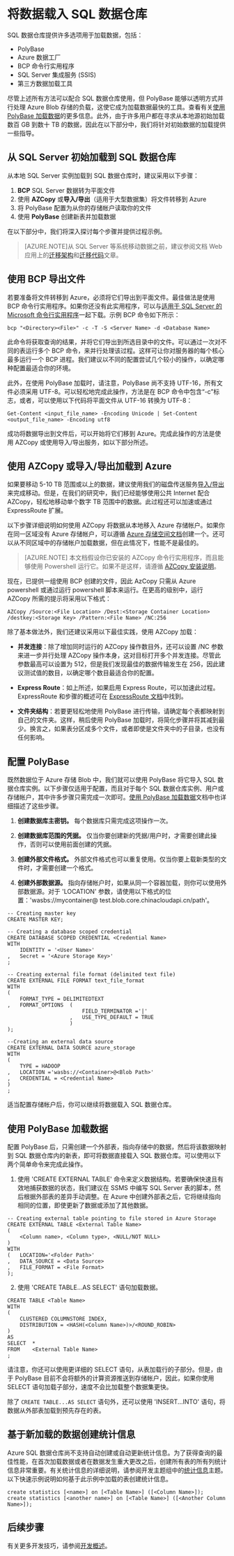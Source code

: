    <properties
   pageTitle="将数据载入 SQL 数据仓库 | Azure"
   description="了解有关在 SQL 数据仓库中加载数据的常见方案"
   services="sql-data-warehouse"
   documentationCenter="NA"
   authors="lodipalm"
   manager="barbkess"
   editor=""/>

<tags
   ms.service="sql-data-warehouse"
   ms.date="03/03/2016"
   wacn.date="04/11/2016"/>

# 将数据载入 SQL 数据仓库
SQL 数据仓库提供许多选项用于加载数据，包括：

- PolyBase
- Azure 数据工厂
- BCP 命令行实用程序
- SQL Server 集成服务 (SSIS)
- 第三方数据加载工具

尽管上述所有方法可以配合 SQL 数据仓库使用，但 PolyBase 能够以透明方式并行处理 Azure Blob 存储的负载，这使它成为加载数据最快的工具。查看有关[使用 PolyBase 加载数据][]的更多信息。此外，由于许多用户都在寻求从本地源初始加载数百 GB 到数十 TB 的数据，因此在以下部分中，我们将针对初始数据的加载提供一些指导。

## 从 SQL Server 初始加载到 SQL 数据仓库 
从本地 SQL Server 实例加载到 SQL 数据仓库时，建议采用以下步骤：

1. **BCP** SQL Server 数据转为平面文件 
2. 使用 **AZCopy** 或**导入/导出**（适用于大型数据集）将文件转移到 Azure
3. 将 PolyBase 配置为从你的存储帐户读取你的文件
4. 使用 **PolyBase** 创建新表并加载数据

在以下部分中，我们将深入探讨每个步骤并提供过程示例。

> [AZURE.NOTE]从 SQL Server 等系统移动数据之前，建议参阅文档 Web 应用上的[迁移架构][]和[迁移代码][]文章。

## 使用 BCP 导出文件

若要准备将文件转移到 Azure，必须将它们导出到平面文件。最佳做法是使用 BCP 命令行实用程序。如果你还没有此实用程序，可以与[适用于 SQL Server 的 Microsoft 命令行实用程序][]一起下载。示例 BCP 命令如下所示：

```
bcp "<Directory><File>" -c -T -S <Server Name> -d <Database Name>
```

此命令将获取查询的结果，并将它们导出到所选目录中的文件。可以通过一次对不同的表运行多个 BCP 命令，来并行处理该过程。这样可让你对服务器的每个核心最多运行一个 BCP 进程。我们建议以不同的配置尝试几个较小的操作，以确定哪种配置最适合你的环境。

此外，在使用 PolyBase 加载时，请注意，PolyBase 尚不支持 UTF-16，所有文件必须采用 UTF-8。可以轻松地完成此操作，方法是在 BCP 命令中包含“-c”标志，或者，可以使用以下代码将平面文件从 UTF-16 转换为 UTF-8：

```
Get-Content <input_file_name> -Encoding Unicode | Set-Content <output_file_name> -Encoding utf8
```
 
成功将数据导出到文件后，可以开始将它们移到 Azure。完成此操作的方法是使用 AZCopy 或使用导入/导出服务，如以下部分所述。

## 使用 AZCopy 或导入/导出加载到 Azure
如果要移动 5-10 TB 范围或以上的数据，建议使用我们的磁盘传送服务[导入/导出][]来完成移动。但是，在我们的研究中，我们已经能够使用公共 Internet 配合 AZCopy，轻松地移动单个数字 TB 范围中的数据。此过程还可以加速或通过 ExpressRoute 扩展。

以下步骤详细说明如何使用 AZCopy 将数据从本地移入 Azure 存储帐户。如果你在同一区域没有 Azure 存储帐户，可以遵循 [Azure 存储空间文档][]创建一个。还可以从不同区域中的存储帐户加载数据，但在此情况下，性能不是最佳的。

> [AZURE.NOTE] 本文档假设你已安装的 AZCopy 命令行实用程序，而且能够使用 Powershell 运行它。如果不是这样，请遵循 [AZCopy 安装说明][]。

现在，已提供一组使用 BCP 创建的文件，因此 AzCopy 只需从 Azure powershell 或通过运行 powershell 脚本来运行。在更高的级别中，运行 AZCopy 所需的提示将采用以下格式：

```
AZCopy /Source:<File Location> /Dest:<Storage Container Location> /destkey:<Storage Key> /Pattern:<File Name> /NC:256
```

除了基本做法外，我们还建议采用以下最佳实践，使用 AZCopy 加载：


+ **并发连接**：除了增加同时运行的 AZCopy 操作数目外，还可以设置 /NC 参数来进一步并行处理 AZCopy 操作本身，这对目标打开多个并发连接。尽管此参数最高可以设置为 512，但是我们发现最佳的数据传输发生在 256，因此建议测试值的数目，以确定哪个数目最适合你的配置。

+ **Express Route**：如上所述，如果启用 Express Route，可以加速此过程。ExpressRoute 和步骤的概述可在 [ExpressRoute 文档][]中找到。

+ **文件夹结构**：若要更轻松地使用 PolyBase 进行传输，请确定每个表都映射到自己的文件夹。这样，稍后使用 PolyBase 加载时，将简化步骤并将其减到最少。换言之，如果表分区成多个文件，或者即使是文件夹中的子目录，也没有任何影响。
	 

## 配置 PolyBase 

既然数据位于 Azure 存储 Blob 中，我们就可以使用 PolyBase 将它导入 SQL 数据仓库实例。以下步骤仅适用于配置，而且对于每个 SQL 数据仓库实例、用户或存储帐户，其中许多步骤只需完成一次即可。[使用 PolyBase 加载数据][]文档中也详细描述了这些步骤。

1. **创建数据库主密钥。** 每个数据库只需完成这项操作一次。 

2. **创建数据库范围的凭据。** 仅当你要创建新的凭据/用户时，才需要创建此操作，否则可以使用前面创建的凭据。

3. **创建外部文件格式。** 外部文件格式也可以重复使用。仅当你要上载新类型的文件时，才需要创建一个格式。

4. **创建外部数据源。** 指向存储帐户时，如果从同一个容器加载，则你可以使用外部数据源。对于 'LOCATION' 参数，请使用以下格式的位置：'wasbs://mycontainer@ test.blob.core.chinacloudapi.cn/path'。

```
-- Creating master key
CREATE MASTER KEY;

-- Creating a database scoped credential
CREATE DATABASE SCOPED CREDENTIAL <Credential Name> 
WITH 
    IDENTITY = '<User Name>'
,   Secret = '<Azure Storage Key>'
;

-- Creating external file format (delimited text file)
CREATE EXTERNAL FILE FORMAT text_file_format 
WITH 
(
    FORMAT_TYPE = DELIMITEDTEXT 
,   FORMAT_OPTIONS  (
                        FIELD_TERMINATOR ='|' 
                    ,   USE_TYPE_DEFAULT = TRUE
                    )
);

--Creating an external data source
CREATE EXTERNAL DATA SOURCE azure_storage 
WITH 
(
    TYPE = HADOOP 
,   LOCATION ='wasbs://<Container>@<Blob Path>'
,   CREDENTIAL = <Credential Name>
)
;
```

适当配置存储帐户后，你可以继续将数据载入 SQL 数据仓库。

## 使用 PolyBase 加载数据 
配置 PolyBase 后，只需创建一个外部表，指向存储中的数据，然后将该数据映射到 SQL 数据仓库内的新表，即可将数据直接载入 SQL 数据仓库。可以使用以下两个简单命令来完成此操作。

1. 使用 'CREATE EXTERNAL TABLE' 命令来定义数据结构。若要确保快速且有效地捕获数据的状态，我们建议在 SSMS 中编写 SQL Server 表的脚本，然后根据外部表的差异手动调整。在 Azure 中创建外部表之后，它将继续指向相同的位置，即使更新了数据或添加了其他数据。  

```
-- Creating external table pointing to file stored in Azure Storage
CREATE EXTERNAL TABLE <External Table Name> 
(
    <Column name>, <Column type>, <NULL/NOT NULL>
)
WITH 
(   LOCATION='<Folder Path>'
,   DATA_SOURCE = <Data Source>
,   FILE_FORMAT = <File Format>      
);
```

2. 使用 'CREATE TABLE...AS SELECT' 语句加载数据。 

```
CREATE TABLE <Table Name> 
WITH 
(
	CLUSTERED COLUMNSTORE INDEX,
	DISTRIBUTION = <HASH(<Column Name>)>/<ROUND_ROBIN>
)
AS 
SELECT  * 
FROM    <External Table Name>
;
```

请注意，你还可以使用更详细的 SELECT 语句，从表加载行的子部分。但是，由于 PolyBase 目前不会将额外的计算资源推送到存储帐户，因此，如果你使用 SELECT 语句加载子部分，速度不会比加载整个数据集更快。

除了 `CREATE TABLE...AS SELECT` 语句外，还可以使用 'INSERT...INTO' 语句，将数据从外部表加载到预先存在的表。

##  基于新加载的数据创建统计信息 

Azure SQL 数据仓库尚不支持自动创建或自动更新统计信息。为了获得查询的最佳性能，在首次加载数据或者在数据发生重大更改之后，创建所有表的所有列统计信息非常重要。有关统计信息的详细说明，请参阅开发主题组中的[统计信息][]主题。以下快速示例说明如何基于此示例中加载的表创建统计信息。


```
create statistics [<name>] on [<Table Name>] ([<Column Name>]);
create statistics [<another name>] on [<Table Name>] ([<Another Column Name>]);
```

## 后续步骤
有关更多开发技巧，请参阅[开发概述][]。

<!--Image references-->

<!--Article references-->
[Load data with bcp]: /documentation/articles/sql-data-warehouse-load-with-bcp
[使用 PolyBase 加载数据]: /documentation/articles/sql-data-warehouse-load-with-polybase
[solution partners]: /documentation/articles/sql-data-warehouse-solution-partners
[开发概述]: /documentation/articles/sql-data-warehouse-overview-develop
[迁移架构]: /documentation/articles/sql-data-warehouse-migrate-schema
[迁移代码]: /documentation/articles/sql-data-warehouse-migrate-code
[统计信息]: /documentation/articles/sql-data-warehouse-develop-statistics

<!--MSDN references-->
[supported source/sink]: https://msdn.microsoft.com/zh-cn/library/dn894007.aspx
[copy activity]: https://msdn.microsoft.com/zh-cn/library/dn835035.aspx
[SQL Server destination adapter]: https://msdn.microsoft.com/zh-cn/library/ms141237.aspx
[SSIS]: https://msdn.microsoft.com/zh-cn/library/ms141026.aspx

<!--Other Web references-->
[AZCopy 安装说明]: /documentation/articles/storage-use-azcopy/
[适用于 SQL Server 的 Microsoft 命令行实用程序]: http://www.microsoft.com/zh-cn/download/details.aspx?id=36433
[导入/导出]: /documentation/articles/storage-import-export-service/
[Azure 存储空间文档]: /documentation/articles/storage-create-storage-account/
[ExpressRoute 文档]: /documentation/services/expressroute/

<!---HONumber=Mooncake_0307_2016-->